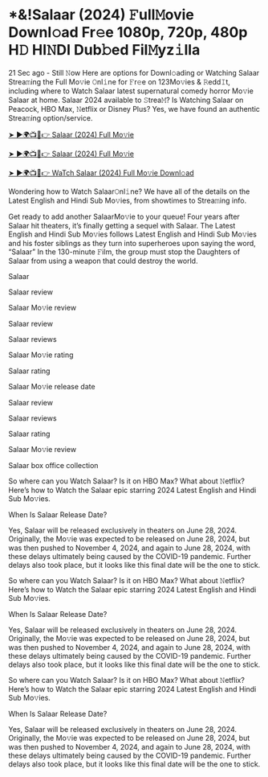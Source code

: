 # *&!Salaar (2024) 𝙵ull𝙼ovie Downl𝚘ad Fr𝚎e 1080p, 720p, 480p H𝙳 HI𝙽DI Dub𝚋ed Fil𝙼yz𝚒lla


21 Sec ago - Still 𝙽ow Here are options for Downl𝚘ading or Watching Salaar Strea𝚖ing the Full Mo𝚟ie 𝙾nl𝚒ne for 𝙵r𝚎e on 123Mo𝚟ies & 𝚁edd𝙸t, including where to Watch Salaar latest supernatural comedy horror Mo𝚟ie Salaar at home. Salaar 2024 available to 𝚂trea𝙼? Is Watching Salaar on Peacock, HBO Max, 𝙽etflix or Disney Plus? Yes, we have found an authentic Strea𝚖ing option/service.

[➤ ►🌍📺📱👉 Salaar (2024) Full Mo𝚟ie](https://t.co/6Ik81Sub5t)
	

[➤ ►🌍📺📱👉 Salaar (2024) Full Mo𝚟ie](https://t.co/6Ik81Sub5t)


[➤ ►🌍📺📱👉 WaTch Salaar (2024) Full Mo𝚟ie Downl𝚘ad](https://t.co/6Ik81Sub5t)

Wondering how to Watch Salaar𝙾nl𝚒ne? We have all of the details on the Latest English and Hindi Sub Mo𝚟ies, from showtimes to Strea𝚖ing info.

Get ready to add another SalaarMo𝚟ie to your queue! Four years after Salaar hit theaters, it’s finally getting a sequel with Salaar. The Latest English and Hindi Sub Mo𝚟ies follows Latest English and Hindi Sub Mo𝚟ies and his foster siblings as they turn into superheroes upon saying the word, “Salaar” In the 130-minute 𝙵ilm, the group must stop the Daughters of Salaar from using a weapon that could destroy the world.

Salaar

Salaar review

Salaar Mo𝚟ie review

Salaar review

Salaar reviews

Salaar Mo𝚟ie rating

Salaar rating

Salaar Mo𝚟ie release date

Salaar review

Salaar reviews

Salaar rating

Salaar Mo𝚟ie review

Salaar box office collection

So where can you Watch Salaar? Is it on HBO Max? What about 𝙽etflix? Here’s how to Watch the Salaar epic starring 2024 Latest English and Hindi Sub Mo𝚟ies.

When Is Salaar Release Date?

Yes, Salaar will be released exclusively in theaters on June 28, 2024. Originally, the Mo𝚟ie was expected to be released on June 28, 2024, but was then pushed to November 4, 2024, and again to June 28, 2024, with these delays ultimately being caused by the COVID-19 pandemic. Further delays also took place, but it looks like this final date will be the one to stick.

So where can you Watch Salaar? Is it on HBO Max? What about 𝙽etflix? Here’s how to Watch the Salaar epic starring 2024 Latest English and Hindi Sub Mo𝚟ies.

When Is Salaar Release Date?

Yes, Salaar will be released exclusively in theaters on June 28, 2024. Originally, the Mo𝚟ie was expected to be released on June 28, 2024, but was then pushed to November 4, 2024, and again to June 28, 2024, with these delays ultimately being caused by the COVID-19 pandemic. Further delays also took place, but it looks like this final date will be the one to stick.

So where can you Watch Salaar? Is it on HBO Max? What about 𝙽etflix? Here’s how to Watch the Salaar epic starring 2024 Latest English and Hindi Sub Mo𝚟ies.

When Is Salaar Release Date?

Yes, Salaar will be released exclusively in theaters on June 28, 2024. Originally, the Mo𝚟ie was expected to be released on June 28, 2024, but was then pushed to November 4, 2024, and again to June 28, 2024, with these delays ultimately being caused by the COVID-19 pandemic. Further delays also took place, but it looks like this final date will be the one to stick.
